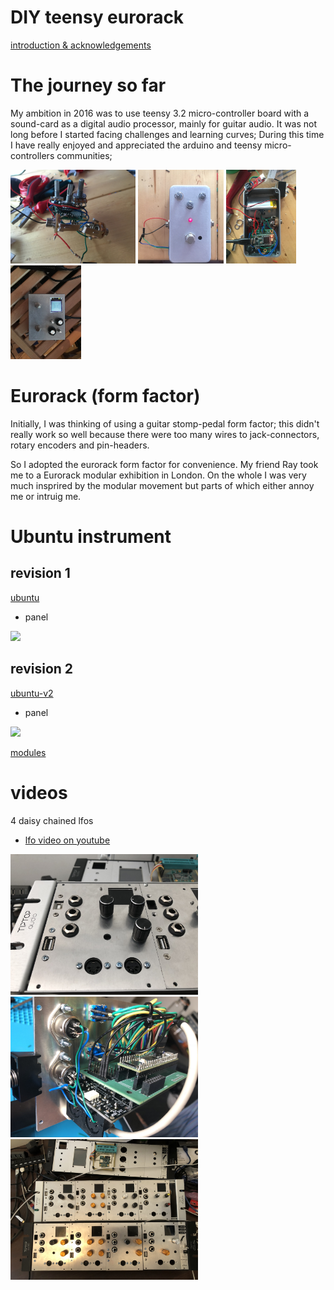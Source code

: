 # DIY teensy eurorack
[introduction & acknowledgements](introduction "intro")

# The journey so far
My ambition in 2016 was to use teensy 3.2 micro-controller board with a sound-card as a digital audio processor, mainly for guitar audio. It was not long before I started facing challenges and learning curves; During this time I have really enjoyed and appreciated the arduino and teensy micro-controllers communities;

<img src="https://github.com/newdigate/newdigate.github.io/raw/master/images/photos/IMG_4344.jpg" height="150px"/> <img src="https://github.com/newdigate/newdigate.github.io/raw/master/images/photos/IMG_4350.jpg" height="150px"/> <img src="https://github.com/newdigate/newdigate.github.io/raw/master/images/photos/IMG_4354.jpg" height="150px"/> <img src="https://github.com/newdigate/newdigate.github.io/raw/master/images/photos/IMG_4437.jpg" height="150px"/>

# Eurorack (form factor)
Initially, I was thinking of using a guitar stomp-pedal form factor; this didn't really work so well because there were too many wires to jack-connectors, rotary encoders and pin-headers.

So I adopted the eurorack form factor for convenience. My friend Ray took me to a Eurorack modular exhibition in London. On the whole I was very much insprired by the modular movement but parts of which either annoy me or intruig me. 

# Ubuntu instrument
## revision 1
[ubuntu](https://github.com/newdigate/teensy-eurorack/tree/master/hardware/ubuntu "ubuntu")
* panel 
<img src="https://raw.githubusercontent.com/newdigate/teensy-eurorack/master/hardware/ubuntu/images/20hp-Ubuntu-instruments-number-one.PNG" width="300px"/>

## revision 2
[ubuntu-v2](https://github.com/newdigate/teensy-eurorack/tree/master/hardware/ubuntu-v2.0 "ubuntu-v2")
* panel
<img src="https://raw.githubusercontent.com/newdigate/teensy-eurorack/master/hardware/ubuntu-v2.0/panels/images/20hp-Ubuntu-instruments-number-two-2.png" width="300px"/>

[modules](modules "modules")

# videos
4 daisy chained lfos
 * [lfo video on youtube](https://youtu.be/F82L4924gZA)

<img src="https://github.com/newdigate/newdigate.github.io/raw/master/images/photos/56B12441-D3E0-4292-92FB-427B2AC559BF.jpeg" width="300px"/>

<img src="https://github.com/newdigate/newdigate.github.io/raw/master/images/photos/O0YhxdTOTvq%2Bo4O1xlkeXg.jpg" width="300px"/>

<img src="https://github.com/newdigate/newdigate.github.io/raw/master/images/photos/0986B365-2641-4A68-BD45-857024C0E73F.jpeg" width="300px"/>

